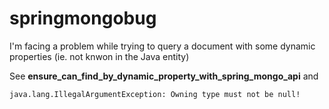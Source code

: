 # springmongobug

I'm facing a problem while trying to query a document with some dynamic properties (ie. not knwon in the Java entity)

See **ensure_can_find_by_dynamic_property_with_spring_mongo_api** and 


    java.lang.IllegalArgumentException: Owning type must not be null!
